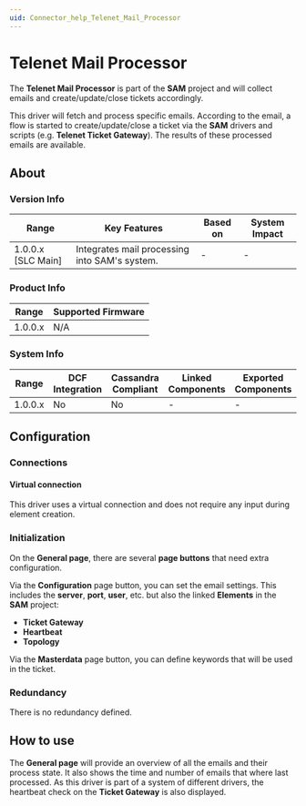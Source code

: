```yaml
---
uid: Connector_help_Telenet_Mail_Processor
---
```


# Telenet Mail Processor

The **Telenet Mail Processor** is part of the **SAM** project and will collect emails and create/update/close tickets accordingly.

This driver will fetch and process specific emails. According to the email, a flow is started to create/update/close a ticket via the **SAM** drivers and scripts (e.g. **Telenet Ticket Gateway**). The results of these processed emails are available.

## About

### Version Info

| **Range**            | **Key Features**                              | **Based on** | **System Impact** |
|----------------------|-----------------------------------------------|--------------|-------------------|
| 1.0.0.x \[SLC Main\] | Integrates mail processing into SAM's system. | \-           | \-                |

### Product Info

| **Range** | **Supported Firmware** |
|-----------|------------------------|
| 1.0.0.x   | N/A                    |

### System Info

| **Range** | **DCF Integration** | **Cassandra Compliant** | **Linked Components** | **Exported Components** |
|-----------|---------------------|-------------------------|-----------------------|-------------------------|
| 1.0.0.x   | No                  | No                      | \-                    | \-                      |

## Configuration

### Connections

#### Virtual connection

This driver uses a virtual connection and does not require any input during element creation.

### Initialization

On the **General page**, there are several **page buttons** that need extra configuration.

Via the **Configuration** page button, you can set the email settings. This includes the **server**, **port**, **user**, etc. but also the linked **Elements** in the **SAM** project:

- **Ticket Gateway**
- **Heartbeat**
- **Topology**

Via the **Masterdata** page button, you can define keywords that will be used in the ticket.

### Redundancy

There is no redundancy defined.

## How to use

The **General page** will provide an overview of all the emails and their process state. It also shows the time and number of emails that where last processed.
As this driver is part of a system of different drivers, the heartbeat check on the **Ticket Gateway** is also displayed.
